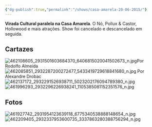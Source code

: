 ```yaml
---
{"dg-publish":true,"permalink":"/shows/casa-amarela-20-06-2015/"}
---
```


**Virada Cultural paralela na Casa Amarela**.
O Nó, Pollux & Castor, Hollowood e mais atrações. Show foi cancelado e descancelado em seguida.

## Cartazes
![462108605_2931501603684370_6406815020041502673_n.jpg](/img/user/img/462108605_2931501603684370_6406815020041502673_n.jpg)Por Rodolfo Almeida
![462085851_2932287200272477_5433419729618841680_n.jpg](/img/user/img/462085851_2932287200272477_5433419729618841680_n.jpg)
Por Alexandre Drobac
![462137172_2932291526938711_5023202176094789380_n.jpg](/img/user/img/462137172_2932291526938711_5023202176094789380_n.jpg)![461996293_2932296226938241_1105385081152351576_n.jpg](/img/user/img/461996293_2932296226938241_1105385081152351576_n.jpg)

## Fotos
![461927742_2931954123639118_6775340538888148654_n.jpg](/img/user/img/461927742_2931954123639118_6775340538888148654_n.jpg)
![462209405_2932337953600735_3337863280388756294_n.jpg](/img/user/img/462209405_2932337953600735_3337863280388756294_n.jpg)
